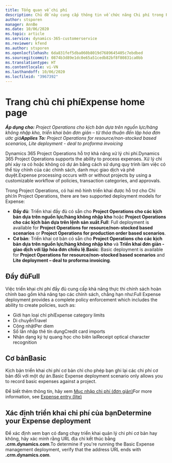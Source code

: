 ```yaml
---
title: Tổng quan về chi phí
description: Chủ đề này cung cấp thông tin về chức năng Chi phí trong Project Operations.
author: stsporen
manager: AnnBe
ms.date: 10/06/2020
ms.topic: article
ms.service: dynamics-365-customerservice
ms.reviewer: kfend
ms.author: stsporen
ms.openlocfilehash: 6da831fef5dba060b8019d7689645405c7ebdbed
ms.sourcegitcommit: 0874b3d89e1dc0e65a51cedb82bf8f80831ca0bb
ms.translationtype: HT
ms.contentlocale: vi-VN
ms.lasthandoff: 10/06/2020
ms.locfileid: "3967392"
---
```

# <a name="expense-home-page"></a><span data-ttu-id="7d36c-103">Trang chủ chi phí</span><span class="sxs-lookup"><span data-stu-id="7d36c-103">Expense home page</span></span>

<span data-ttu-id="7d36c-104">_**Áp dụng cho:** Project Operations cho kịch bản dựa trên nguồn lực/hàng không nhập kho, triển khai bản đơn giản – từ thỏa thuận đến lập hóa đơn ước giá_</span><span class="sxs-lookup"><span data-stu-id="7d36c-104">_**Applies To:** Project Operations for resource/non-stocked based scenarios, Lite deployment - deal to proforma invoicing_</span></span>


<span data-ttu-id="7d36c-105">Dynamics 365 Project Operations hỗ trợ khả năng xử lý chi phí.</span><span class="sxs-lookup"><span data-stu-id="7d36c-105">Dynamics 365 Project Operations supports the ability to process expenses.</span></span> <span data-ttu-id="7d36c-106">Xử lý chi phí xảy ra có hoặc không có dự án bằng cách sử dụng quy trình làm việc có thể tùy chỉnh của các chính sách, danh mục giao dịch và phê duyệt.</span><span class="sxs-lookup"><span data-stu-id="7d36c-106">Expense processing occurs with or without projects by using a customizable workflow of policies, transaction categories, and approvals.</span></span>

<span data-ttu-id="7d36c-107">Trong Project Operations, có hai mô hình triển khai được hỗ trợ cho Chi phí:</span><span class="sxs-lookup"><span data-stu-id="7d36c-107">In Project Operations, there are two supported deployment models for Expense:</span></span> 

- <span data-ttu-id="7d36c-108">**Đầy đủ**: Triển khai đầy đủ có sẵn cho **Project Operations cho các kịch bản dựa trên nguồn lực/hàng không nhập kho** hoặc **Project Operations cho các kịch bản dựa trên lệnh sản xuất**.</span><span class="sxs-lookup"><span data-stu-id="7d36c-108">**Full**: Full deployment is available for **Project Operations for resource/non-stocked based scenarios** or **Project Operations for production order based scenarios**.</span></span>
- <span data-ttu-id="7d36c-109">**Cơ bản**: Triển khai cơ bản có sẵn cho **Project Operations cho các kịch bản dựa trên nguồn lực/hàng không nhập kho** và **Triển khai đơn giản - giao dịch với lập hóa đơn chiếu lệ**.</span><span class="sxs-lookup"><span data-stu-id="7d36c-109">**Basic**: Basic deployment is available for **Project Operations for resource/non-stocked based scenarios** and **Lite deployment – deal to proforma invoicing**.</span></span>

## <a name="full"></a><span data-ttu-id="7d36c-110">Đầy đủ</span><span class="sxs-lookup"><span data-stu-id="7d36c-110">Full</span></span> 
<span data-ttu-id="7d36c-111">Việc triển khai chi phí đầy đủ cung cấp khả năng thực thi chính sách hoàn chỉnh bao gồm khả năng tạo các chính sách, chẳng hạn như:</span><span class="sxs-lookup"><span data-stu-id="7d36c-111">Full Expense deployment provides a complete policy enforcement which includes the ability to create policies, such as:</span></span>

  - <span data-ttu-id="7d36c-112">Giới hạn loại chi phí</span><span class="sxs-lookup"><span data-stu-id="7d36c-112">Expense category limits</span></span>
  - <span data-ttu-id="7d36c-113">Di chuyển</span><span class="sxs-lookup"><span data-stu-id="7d36c-113">Travel</span></span>
  - <span data-ttu-id="7d36c-114">Công nhật</span><span class="sxs-lookup"><span data-stu-id="7d36c-114">Per diem</span></span>
  - <span data-ttu-id="7d36c-115">Số lần nhập thẻ tín dụng</span><span class="sxs-lookup"><span data-stu-id="7d36c-115">Credit card imports</span></span>
  - <span data-ttu-id="7d36c-116">Nhận dạng ký tự quang học cho biên lai</span><span class="sxs-lookup"><span data-stu-id="7d36c-116">Receipt optical character recognition</span></span>

## <a name="basic"></a><span data-ttu-id="7d36c-117">Cơ bản</span><span class="sxs-lookup"><span data-stu-id="7d36c-117">Basic</span></span> 
<span data-ttu-id="7d36c-118">Kịch bản triển khai chi phí cơ bản chỉ cho phép bạn ghi lại các chi phí cơ bản đối với một dự án.</span><span class="sxs-lookup"><span data-stu-id="7d36c-118">Basic Expense deployment scenario only allows you to record basic expenses against a project.</span></span> 

<span data-ttu-id="7d36c-119">Để biết thêm thông tin, hãy xem [Mục nhập chi phí (đơn giản)](basic-expense.md)</span><span class="sxs-lookup"><span data-stu-id="7d36c-119">For more information, see [Expense entry (lite)](basic-expense.md)</span></span>

## <a name="determine-your-expense-deployment"></a><span data-ttu-id="7d36c-120">Xác định triển khai chi phí của bạn</span><span class="sxs-lookup"><span data-stu-id="7d36c-120">Determine your Expense deployment</span></span>
<span data-ttu-id="7d36c-121">Để xác định xem bạn có đang chạy triển khai quản lý chi phí cơ bản hay không, hãy xác minh rằng URL địa chỉ kết thúc bằng **.crm.dynamics.com**.</span><span class="sxs-lookup"><span data-stu-id="7d36c-121">To determine if you're running the Basic Expense management deployment, verify that the address URL ends with **.crm.dynamics.com**.</span></span> 

